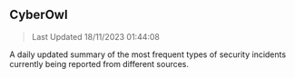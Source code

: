 ## CyberOwl 
> Last Updated 18/11/2023 01:44:08 


A daily updated summary of the most frequent types of security incidents currently being reported from different sources.

